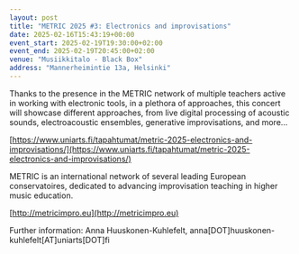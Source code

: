 ```yaml
---
layout: post
title: "METRIC 2025 #3: Electronics and improvisations"
date: 2025-02-16T15:43:19+00:00
event_start: 2025-02-19T19:30:00+02:00
event_end: 2025-02-19T20:45:00+02:00
venue: "Musiikkitalo - Black Box"
address: "Mannerheimintie 13a, Helsinki"
---
```


Thanks to the presence in the METRIC network of multiple teachers active in working with electronic tools, in a plethora of approaches, this concert will showcase different approaches, from live digital processing of acoustic sounds, electroacoustic ensembles, generative improvisations, and more…  
  
[https://www.uniarts.fi/tapahtumat/metric-2025-electronics-and-improvisations/](https://www.uniarts.fi/tapahtumat/metric-2025-electronics-and-improvisations/)  
  
METRIC is an international network of several leading European conservatoires, dedicated to advancing improvisation teaching in higher music education.   
  
[http://metricimpro.eu](http://metricimpro.eu)  
  
Further information: Anna Huuskonen-Kuhlefelt, anna[DOT]huuskonen-kuhlefelt[AT]uniarts[DOT]fi
